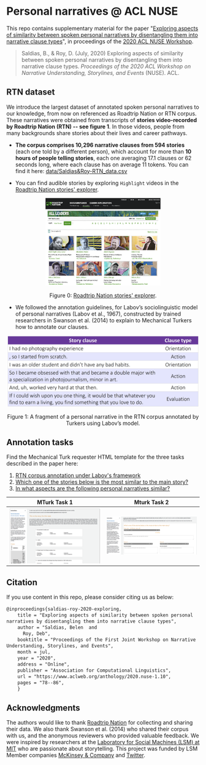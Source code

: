 # Personal narratives @ ACL NUSE

This repo contains supplementary material for the paper "[Exploring aspects of similarity between spoken personal narratives by disentangling them into narrative clause types](https://www.aclweb.org/anthology/2020.nuse-1.10/)", in proceedings of the [2020 ACL NUSE Workshop](https://www.aclweb.org/portal/content/1st-joint-workshop-narrative-understanding-storylines-and-events-nuse-acl-2020).

> Saldias, B., & Roy, D. (July, 2020) Exploring aspects of similarity between spoken personal narratives by disentangling them into narrative clause types. *Proceedings of the 2020 ACL Workshop on Narrative Understanding, Storylines, and Events* (NUSE). ACL.

## RTN dataset

We introduce the largest dataset of annotated spoken personal narratives to our knowledge, from now on referenced as Roadtrip Nation or RTN corpus. These narratives were obtained from transcripts of **stories video-recorded by Roadtrip Nation (RTN) -- see figure 1**. In those videos, people from many backgrounds share stories about their lives and career pathways.

* **The corpus comprises 10,296 narrative clauses from 594 stories** (each one told by a different person), which account for more than **10 hours of people telling stories**, each one averaging 17.1 clauses or 62 seconds long, where each clause has on average 11 tokens. You can find it here: [data/Saldias&Roy-RTN_data.csv](data/Saldias&Roy-RTN_data.csv)

* You can find audible stories by exploring `Highlight` videos in the <a href="https://roadtripnation.com/explore/all?view=grid&sort=alpha" target="_blank">Roadtrip Nation stories' explorer</a>.

<p align="center">
    <img src="static/RTN-gridview.png" alt="RTN-gridview" width="300"/>
</p>
<p align="center">
    Figure 0:
    <a href="https://roadtripnation.com/explore/all?view=grid&sort=alpha" target="_blank">
       Roadtrip Nation stories' explorer</a>.
</p>

* We followed the annotation guidelines, for Labov’s sociolinguistic model of personal narratives (Labov et al., 1967), constructed by trained researchers in Swanson et al. (2014) to explain to Mechanical Turkers how to annotate our clauses.

<p align="center">
    <img src="static/01-story-sample.png" alt="01-story-sample" width="500"/>
</p>
<p align="center">
        Figure 1: A fragment of a personal narrative in the RTN corpus annotated by Turkers using Labov’s model.
</p>


## Annotation tasks

Find the Mechanical Turk requester HTML template for the three tasks described in the paper here:
1. [RTN corpus annotation under Labov's framework](https://htmlpreview.github.io/?https://raw.githubusercontent.com/social-machines/acl-nuse-personal-narratives/master/html/00-clause_type_annotation_task.html)
1. [Which one of the stories below is the most similar to the main story?](https://htmlpreview.github.io/?https://raw.githubusercontent.com/social-machines/acl-nuse-personal-narratives/master/html/01-matching_stories_task.html)
1. [In what aspects are the following personal narratives similar?](https://htmlpreview.github.io/?https://raw.githubusercontent.com/social-machines/acl-nuse-personal-narratives/master/html/02-asking_for_aspescts_task.html)

MTurk Task 1            |  Mturk Task 2
:-------------------------:|:-------------------------:
![](static/task-0.png)  |  ![](static/task-1.png)


## Citation

If you use content in this repo, please consider citing us as below:

```
@inproceedings{saldias-roy-2020-exploring,
    title = "Exploring aspects of similarity between spoken personal narratives by disentangling them into narrative clause types",
    author = "Saldias, Belen  and
      Roy, Deb",
    booktitle = "Proceedings of the First Joint Workshop on Narrative Understanding, Storylines, and Events",
    month = jul,
    year = "2020",
    address = "Online",
    publisher = "Association for Computational Linguistics",
    url = "https://www.aclweb.org/anthology/2020.nuse-1.10",
    pages = "78--86",
    }
```


## Acknowledgments

The authors would like to thank [Roadtrip Nation](https://roadtripnation.com) for collecting and sharing their data. We also thank Swanson et al. (2014) who shared their corpus with us, and the anonymous reviewers who provided valuable feedback. We were inspired by researchers at the [Laboratory for Social Machines (LSM) at MIT](https://www.media.mit.edu/groups/social-machines/overview/) who are passionate about storytelling. This project was funded by LSM Member companies [McKinsey & Company](https://www.mckinsey.com) and [Twitter](https://twitter.com).
